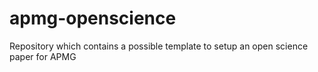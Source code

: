 # apmg-openscience
Repository which contains a possible template to setup an open science paper for APMG 
